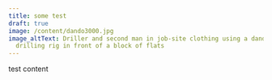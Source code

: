 ```yaml
---
title: some test
draft: true
image: /content/dando3000.jpg
image_altText: Driller and second man in job-site clothing using a dando 3000
  drilling rig in front of a block of flats
---
```


test content
